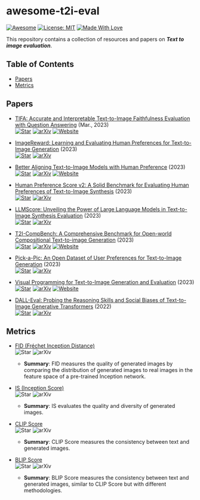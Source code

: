 # awesome-t2i-eval
[![Awesome](https://cdn.rawgit.com/sindresorhus/awesome/d7305f38d29fed78fa85652e3a63e154dd8e8829/media/badge.svg)](https://github.com/zhangjiewu/awesome-t2i-eval)
[![License: MIT](https://img.shields.io/badge/License-MIT-green.svg)](https://opensource.org/licenses/MIT)
[![Made With Love](https://img.shields.io/badge/Made%20With-Love-red.svg)](https://github.com/chetanraj/awesome-github-badges)

This repository contains a collection of resources and papers on ***Text to image evaluation***.

## Table of Contents
- [Papers](#papers)
- [Metrics](#metrics)

## Papers

+ [TIFA: Accurate and Interpretable Text-to-Image Faithfulness Evaluation with Question Answering](https://arxiv.org/abs/2303.11897) (Mar., 2023)  
  [![Star](https://img.shields.io/github/stars/Yushi-Hu/tifa.svg?style=social&label=Star)](https://github.com/Yushi-Hu/tifa)
  [![arXiv](https://img.shields.io/badge/arXiv-b31b1b.svg)](https://arxiv.org/abs/2303.11897)
  [![Website](https://img.shields.io/badge/Website-9cf)](https://tifa-benchmark.github.io/) 

+ [ImageReward: Learning and Evaluating Human Preferences for Text-to-Image Generation](https://arxiv.org/abs/2304.05977) (2023)  
  [![Star](https://img.shields.io/github/stars/THUDM/ImageReward.svg?style=social&label=Star)](https://github.com/THUDM/ImageReward)
  [![arXiv](https://img.shields.io/badge/arXiv-b31b1b.svg)](https://arxiv.org/abs/2304.05977)

+ [Better Aligning Text-to-Image Models with Human Preference](https://arxiv.org/abs/2303.14420) (2023)  
  [![Star](https://img.shields.io/github/stars/tgxs002/align_sd.svg?style=social&label=Star)](https://github.com/tgxs002/align_sd)
  [![arXiv](https://img.shields.io/badge/arXiv-b31b1b.svg)](https://arxiv.org/abs/2303.14420)
  [![Website](https://img.shields.io/badge/Website-9cf)](https://tgxs002.github.io/align_sd_web/)

+ [Human Preference Score v2: A Solid Benchmark for Evaluating Human Preferences of Text-to-Image Synthesis](https://arxiv.org/abs/2306.09341) (2023)  
  [![Star](https://img.shields.io/github/stars/tgxs002/HPSv2.svg?style=social&label=Star)](https://github.com/tgxs002/HPSv2)
  [![arXiv](https://img.shields.io/badge/arXiv-b31b1b.svg)](https://arxiv.org/abs/2306.09341)

+ [LLMScore: Unveiling the Power of Large Language Models in Text-to-Image Synthesis Evaluation](https://arxiv.org/abs/2305.11116) (2023)  
  [![Star](https://img.shields.io/github/stars/YujieLu10/LLMScore.svg?style=social&label=Star)](https://github.com/YujieLu10/LLMScore)
  [![arXiv](https://img.shields.io/badge/arXiv-b31b1b.svg)](https://arxiv.org/abs/2305.11116)

+ [T2I-CompBench: A Comprehensive Benchmark for Open-world Compositional Text-to-image Generation](https://arxiv.org/abs/2307.06350) (2023)  
  [![Star](https://img.shields.io/github/stars/Karine-Huang/T2I-CompBench.svg?style=social&label=Star)](https://github.com/Karine-Huang/T2I-CompBench)
  [![arXiv](https://img.shields.io/badge/arXiv-b31b1b.svg)](https://arxiv.org/abs/2307.06350)
  [![Website](https://img.shields.io/badge/Website-9cf)](https://karine-h.github.io/T2I-CompBench/)

+ [Pick-a-Pic: An Open Dataset of User Preferences for Text-to-Image Generation](https://arxiv.org/abs/2305.01569) (2023)  
  [![Star](https://img.shields.io/github/stars/yuvalkirstain/PickScore.svg?style=social&label=Star)](https://github.com/yuvalkirstain/PickScore)
  [![arXiv](https://img.shields.io/badge/arXiv-b31b1b.svg)](https://arxiv.org/abs/2305.01569)

+ [Visual Programming for Text-to-Image Generation and Evaluation](https://arxiv.org/abs/2305.15328) (2023)  
  [![Star](https://img.shields.io/github/stars/aszala/VPEval.svg?style=social&label=Star)](https://github.com/aszala/VPEval)
  [![arXiv](https://img.shields.io/badge/arXiv-b31b1b.svg)](https://arxiv.org/abs/2305.15328)
  [![Website](https://img.shields.io/badge/Website-9cf)](https://vp-t2i.github.io/)

+ [DALL-Eval: Probing the Reasoning Skills and Social Biases of Text-to-Image Generative Transformers](https://arxiv.org/abs/2202.04053) (2022)  
  [![Star](https://img.shields.io/github/stars/j-min/DallEval.svg?style=social&label=Star)](https://github.com/j-min/DallEval)
  [![arXiv](https://img.shields.io/badge/arXiv-b31b1b.svg)](https://arxiv.org/abs/2202.04053)

## Metrics

+ [FID (Fréchet Inception Distance)](https://arxiv.org/abs/1706.08500)  
  ![Star](https://img.shields.io/github/stars/bioinf-jku/TTUR?style=social&label=Star)
  ![arXiv](https://img.shields.io/badge/arXiv-b31b1b.svg)
  - **Summary**: FID measures the quality of generated images by comparing the distribution of generated images to real images in the feature space of a pre-trained Inception network.

+ [IS (Inception Score)](https://arxiv.org/abs/1606.03498)  
  ![Star](https://img.shields.io/github/stars/openai/improved-gan?style=social&label=Star)
  ![arXiv](https://img.shields.io/badge/arXiv-b31b1b.svg)
  - **Summary**: IS evaluates the quality and diversity of generated images.

+ [CLIP Score](https://arxiv.org/abs/2103.00020)  
  ![Star](https://img.shields.io/github/stars/openai/CLIP?style=social&label=Star)
  ![arXiv](https://img.shields.io/badge/arXiv-b31b1b.svg)
  - **Summary**: CLIP Score measures the consistency between text and generated images.

+ [BLIP Score](https://arxiv.org/abs/xxxx.xxxxx)  
  ![Star](https://img.shields.io/github/stars/salesforce/LAVIS?style=social&label=Star)
  ![arXiv](https://img.shields.io/badge/arXiv-b31b1b.svg)
  - **Summary**: BLIP Score measures the consistency between text and generated images, similar to CLIP Score but with different methodologies.
